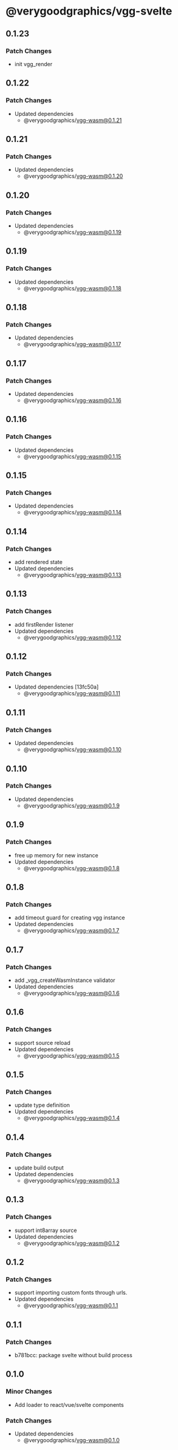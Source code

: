 # @verygoodgraphics/vgg-svelte

## 0.1.23

### Patch Changes

- init vgg_render

## 0.1.22

### Patch Changes

- Updated dependencies
  - @verygoodgraphics/vgg-wasm@0.1.21

## 0.1.21

### Patch Changes

- Updated dependencies
  - @verygoodgraphics/vgg-wasm@0.1.20

## 0.1.20

### Patch Changes

- Updated dependencies
  - @verygoodgraphics/vgg-wasm@0.1.19

## 0.1.19

### Patch Changes

- Updated dependencies
  - @verygoodgraphics/vgg-wasm@0.1.18

## 0.1.18

### Patch Changes

- Updated dependencies
  - @verygoodgraphics/vgg-wasm@0.1.17

## 0.1.17

### Patch Changes

- Updated dependencies
  - @verygoodgraphics/vgg-wasm@0.1.16

## 0.1.16

### Patch Changes

- Updated dependencies
  - @verygoodgraphics/vgg-wasm@0.1.15

## 0.1.15

### Patch Changes

- Updated dependencies
  - @verygoodgraphics/vgg-wasm@0.1.14

## 0.1.14

### Patch Changes

- add rendered state
- Updated dependencies
  - @verygoodgraphics/vgg-wasm@0.1.13

## 0.1.13

### Patch Changes

- add firstRender listener
- Updated dependencies
  - @verygoodgraphics/vgg-wasm@0.1.12

## 0.1.12

### Patch Changes

- Updated dependencies [13fc50a]
  - @verygoodgraphics/vgg-wasm@0.1.11

## 0.1.11

### Patch Changes

- Updated dependencies
  - @verygoodgraphics/vgg-wasm@0.1.10

## 0.1.10

### Patch Changes

- Updated dependencies
  - @verygoodgraphics/vgg-wasm@0.1.9

## 0.1.9

### Patch Changes

- free up memory for new instance
- Updated dependencies
  - @verygoodgraphics/vgg-wasm@0.1.8

## 0.1.8

### Patch Changes

- add timeout guard for creating vgg instance
- Updated dependencies
  - @verygoodgraphics/vgg-wasm@0.1.7

## 0.1.7

### Patch Changes

- add \_vgg_createWasmInstance validator
- Updated dependencies
  - @verygoodgraphics/vgg-wasm@0.1.6

## 0.1.6

### Patch Changes

- support source reload
- Updated dependencies
  - @verygoodgraphics/vgg-wasm@0.1.5

## 0.1.5

### Patch Changes

- update type definition
- Updated dependencies
  - @verygoodgraphics/vgg-wasm@0.1.4

## 0.1.4

### Patch Changes

- update build output
- Updated dependencies
  - @verygoodgraphics/vgg-wasm@0.1.3

## 0.1.3

### Patch Changes

- support int8array source
- Updated dependencies
  - @verygoodgraphics/vgg-wasm@0.1.2

## 0.1.2

### Patch Changes

- support importing custom fonts through urls.
- Updated dependencies
  - @verygoodgraphics/vgg-wasm@0.1.1

## 0.1.1

### Patch Changes

- b781bcc: package svelte without build process

## 0.1.0

### Minor Changes

- Add loader to react/vue/svelte components

### Patch Changes

- Updated dependencies
  - @verygoodgraphics/vgg-wasm@0.1.0
